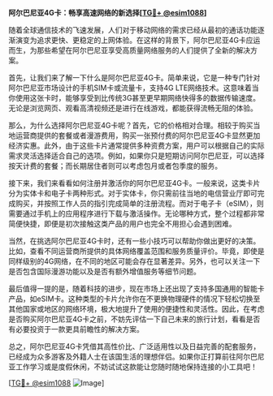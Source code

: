 **阿尔巴尼亚4G卡：畅享高速网络的新选择[[TG💪+ @esim1088](https://t.me/s/esim1088)]**

随着全球通信技术的飞速发展，人们对于移动网络的需求已经从最初的通话功能逐渐演变为追求更快、更稳定的上网体验。在这样的背景下，阿尔巴尼亚4G卡应运而生，为那些希望在阿尔巴尼亚享受高质量网络服务的人们提供了全新的解决方案。

首先，让我们来了解一下什么是阿尔巴尼亚4G卡。简单来说，它是一种专门针对阿尔巴尼亚市场设计的手机SIM卡或流量卡，支持4G LTE网络技术。这意味着当你使用这张卡时，能够享受到比传统3G甚至更早期网络快得多的数据传输速度。无论是浏览网页、观看高清视频还是进行在线游戏，都能获得流畅无阻的体验。

那么，为什么选择阿尔巴尼亚4G卡呢？首先，它的价格相对合理。相较于购买当地运营商提供的套餐或者漫游费用，购买一张预付费的阿尔巴尼亚4G卡显然更加经济实惠。此外，由于这些卡片通常提供多种资费方案，用户可以根据自己的实际需求灵活选择适合自己的选项。例如，如果你只是短期访问阿尔巴尼亚，可以选择按天计费的套餐；而长期居住者则可以考虑包月或者包季度的服务。

接下来，我们来看看如何注册并激活你的阿尔巴尼亚4G卡。一般来说，这类卡片分为实体卡和电子卡两种形式。对于实体卡，你只需前往当地的电信营业厅即可完成购买，并按照工作人员的指引完成简单的注册流程。而对于电子卡（eSIM），则需要通过手机上的应用程序进行下载与激活操作。无论哪种方式，整个过程都非常简便快捷，即便是初次接触这类产品的用户也完全不用担心会遇到困难。

当然，在挑选阿尔巴尼亚4G卡时，还有一些小技巧可以帮助你做出更好的决策。比如，查看不同运营商所提供的具体网络覆盖范围和服务质量评价。毕竟，即使是同样级别的4G网络，在不同的地区可能会存在显著差异。另外，也可以关注一下是否包含国际漫游功能以及是否有额外增值服务等细节问题。

最后值得一提的是，随着科技的进步，现在市场上还出现了支持多国通用的智能卡产品，如eSIM卡。这种类型的卡片允许你在不更换物理硬件的情况下轻松切换至其他国家或地区的网络环境，极大地提升了使用的便捷性和灵活性。因此，在考虑是否购买阿尔巴尼亚4G卡之前，不妨先评估一下自己未来的旅行计划，看看是否有必要投资于一款更具前瞻性的解决方案。

总之，阿尔巴尼亚4G卡凭借其高性价比、广泛适用性以及日益完善的配套服务，已经成为众多游客及外籍人士在该国生活的理想伴侣。如果你正打算前往阿尔巴尼亚工作学习或是度假休闲，不妨试试这款能让您随时随地保持连接的小工具吧！

[[TG💪+ @esim1088](https://t.me/s/esim1088) ![Image](https://i.postimg.cc/4NQfJmqS/Snipaste-2025-05-13-00-14-12.png)]